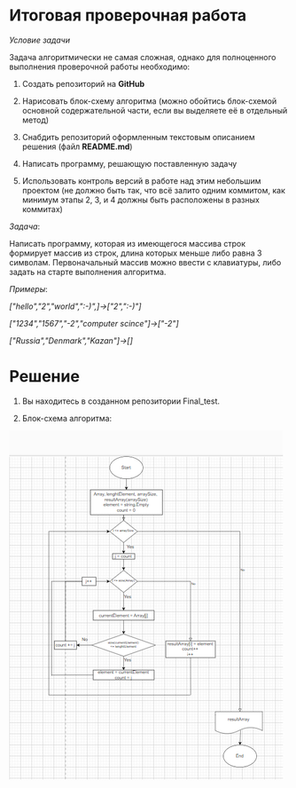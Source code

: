 # Итоговая проверочная работа

*Условие задачи*

Задача алгоритмически не самая сложная, однако для полноценного выполнения проверочной работы необходимо:

1. Создать репозиторий на **GitHub**

2. Нарисовать блок-схему алгоритма (можно обойтись блок-схемой основной содержательной части, если вы выделяете её в отдельный метод)

3. Снабдить репозиторий оформленным текстовым описанием решения (файл **README.md**)

4. Написать программу, решающую поставленную задачу

5. Использовать контроль версий в работе над этим небольшим проектом (не должно быть так, что всё залито одним коммитом, как минимум этапы 2, 3, и 4 должны быть расположены в разных коммитах)

*Задача*:

Написать программу, которая из имеющегося массива строк формирует массив из строк, длина которых меньше либо равна 3 символам. Первоначальный массив можно ввести с клавиатуры, либо задать на старте выполнения алгоритма.

*Примеры*:

*["hello","2","world",":-)",]->["2",":-)"]*

*["1234","1567","-2","computer scince"]->["-2"]*

*["Russia","Denmark","Kazan"]->[]*

# Решение

1. Вы находитесь в созданном репозитории Final_test.

2. Блок-схема алгоритма:

![](Shema.png.PNG)